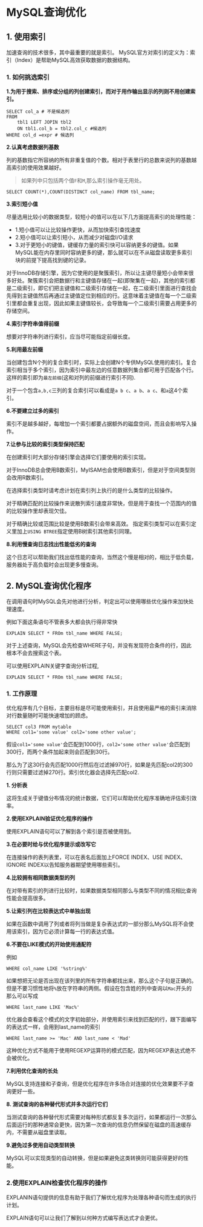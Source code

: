 # MySQL查询优化

## 1. 使用索引

加速查询的技术很多，其中最重要的就是索引。
MySQL官方对索引的定义为：索引（Index）是帮助MySQL高效获取数据的数据结构。

### 1. 如何挑选索引
**1.为用于搜索、排序或分组的列创建索引，而对于用作输出显示的列则不用创建索引。**

```mysql
SELECT col_a # 不是候选列
FROM
	tbl1 LEFT JOPIN tbl2
	ON tbl1.col_b = tbl2.col_c #候选列
WHERE col_d =expr # 候选列
```



**2.认真考虑数据列基数**

列的基数指它所容纳的所有非重复值的个数。相对于表里行的总数来说列的基数越高索引的使用效果越好。

> 如果列中只包括两个值`F`和`M`,那么索引操作毫无用处。

```mysql
SELECT COUNT(*),COUNT(DISTINCT col_name) FROM tbl_name;
```



**3.索引短小值**

尽量选用比较小的数据类型，较短小的值可以在以下几方面提高索引的处理性能：

* 1.短小值可以让比较操作更快，从而加快索引查找速度
* 2.短小值可以让索引短小，从而减少对磁盘I/O请求
* 3.对于更短小的键值，键缓存力量的索引快可以容纳更多的键值。如果MySQL能在内存里同时容纳更多的键，那么就可以在不从磁盘读取更多索引块的前提下提高找到键的记录。

对于InnoDB存储引擎，因为它使用的是聚簇索引，所以让主键尽量短小会带来很多好处。聚簇索引会把数据行和主键值存储在一起(即聚集在一起)，其他的索引都是二级索引，即它们把主键值和二级索引存储在一起，在二级索引里面进行查找会先得到主键值然后再通过主键值定位到相应的行。这意味着主键值在每一个二级索引里都会重复出现，因此如果主键值较长，会导致每一个二级索引需要占用更多的存储空间。

**4.索引字符串值得前缀**

想要对字符串列进行索引，应当尽可能指定前缀长度。



**5.利用最左前缀**

当创建包含N个列的复合索引时，实际上会创建N个专供MySQL使用的索引。复合索引相当于多个索引，因为索引中最左边的任意数据列集合都可用于匹配各个行。这样的索引即为`最左前缀`(这和对列的前缀进行索引不同).

对于一个包含`a,b,c`三列的复合索引可以看成是`a b c`、`a b`、`a c`、和`a`这4个索引。

**6.不要建立过多的索引**

索引不是越多越好，每增加一个索引都要占据额外的磁盘空间，而且会影响写入操作。



**7.让参与比较的索引类型保持匹配**

在创建索引时大部分存储引擎会选择它们要使用的索引实现。

对于InnoDB总会使用B数索引，MyISAM也会使用B数索引，但是对于空间类型则会改用R数索引。

在选择索引类型时请考虑计划在索引列上执行的是什么类型的比较操作。



对于精确匹配的比较操作来说散列索引速度非常快，但是用于查找一个范围内的值的比较操作里却表现欠佳。

对于精确比较或范围比较是使用B数索引会带来高效。
指定索引类型可以在索引定义里加上`USING BTREE`指定使用B树索引其他索引同理。

**8.利用慢查询日志找出性能低劣的查询**

这个日志可以帮助我们找出低性能的查询，当然这个慢是相对的，相比于低负载，服务器处于高负载时会出现更多慢查询。



## 2. MySQL查询优化程序

在调用语句时MySQL会先对他进行分析，判定出可以使用哪些优化操作来加快处理速度。

例如下面这条语句不管表多大都会执行得非常快

```mysql
EXPLAIN SELECT * FROm tbl_name WHERE FALSE;
```

对于上述查询，MySQL会先检查WHERE子句，并没有发现符合条件的行，因此根本不会去搜索这个表。

可以使用EXPLAIN关键字查询分析过程,

```mysql
EXPLAIN SELECT * FROm tbl_name WHERE FALSE;
```



### 1. 工作原理

优化程序有几个目标，主要目标是尽可能使用索引，并且使用最严格的索引来消除对行数量随时可能快速增加的顾虑。

```mysql
SELECT col3 FROM mytable
WHERE col1='some value' col2='some other value';
```

假设`col1='some value'`会匹配到1000行，`col2='some other value'`会匹配到300行，而两个条件加起来则会匹配到30行。

那么为了这30行会先匹配1000行然后在过滤掉970行，如果是先匹配col2的300行则只需要过滤掉270行。索引优化器会选择先匹配col2.



**1. 分析表**

这将生成关于键值分布情况的统计数据，它们可以帮助优化程序准确地评估索引效率。

**2.使用EXPLAIN验证优化程序的操作**

使用EXPLAIN语句可以了解到各个索引是否被使用到。



**3.在必要时给与优化程序提示或改写它**

在连接操作的表列表里，可以在表名后面加上FORCE INDEX、USE INDEX、IGNORE INDEX以告知服务器期望使用哪些索引。



**4.比较拥有相同数据类型的列**

在对带有索引的列进行比较时，如果数据类型相同那么与类型不同的情况相比查询性能会提高很多。

**5.让索引列在比较表达式中单独出现**

如果在函数中调用了列或者将列当做是复杂表达式的一部分那么MySQL将不会使用该索引，因为它必须计算每一行的表达式值。

**6.不要在LIKE模式的开始使用通配符**

例如
```mysql
WHERE col_name LIKE '%string%'
```
如果想把无论是否出现在该列里的所有字符串都找出来，那么这个子句是正确的。但是不要习惯性地将`%`放在字符串的两侧。假设在包含姓的列中查询以`Mac`开头的 那么可以写成
```mysql
WHERE last_name LIKE 'Mac%'
```
优化器会查看这个模式的文字初始部分，并使用索引来找到匹配的行，跟下面编写的表达式一样，会用到last_name的索引
```mysql
WHERE last_name >= 'Mac' AND last_name < 'Mad'
```

这种优化方式不能用于使用REGEXP运算符的模式匹配，因为REGEXP表达式绝不会被优化。

**7.利用优化查询的长处**

MySQL支持连接和子查询，但是优化程序在许多场合对连接的优化效果要不子查询更好一些。



**8. 测试查询的各种替代形式并多次运行它们**

当测试查询的各种替代形式需要对每种形式都反复多次运行，如果都运行一次那么后面运行的那种通常会更快，因为第一次查询的信息仍然保留在磁盘的高速缓存内，不需要从磁盘里读取。



**9.避免过多使用自动类型转换**

MySQL可以实现类型的自动转换，但是如果避免这类转换则可能获得更好的性能。

### 2.使用EXPLAIN检查优化程序的操作

EXPLANIN语句提供的信息有助于我们了解优化程序为处理各种语句而生成的执行计划。



EXPLAIN语句可以让我们了解到以何种方式编写表达式才会更优。

